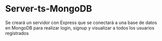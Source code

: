 # Server-ts-MongoDB
Se creará un servidor con Express que se conectará a una base de datos en MongoDB para realizar login, signup y visualizar a todos los usuarios registrados
